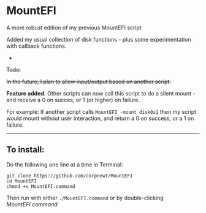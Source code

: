# MountEFI
A more robust edition of my previous MountEFI script

Added my usual collection of disk functions - plus some experimentation with callback functions.

-

~~Todo:~~

~~In the future, I plan to allow input/output based on another script.~~

__Feature added.__  Other scripts can now call this script to do a silent mount - and receive a 0 on succes, or 1 (or higher) on failure.

For example:  If another script calls `MountEFI -mount disk0s1` then my script would mount without user interaction, and return a 0 on success, or a 1 on failure.

***

## To install:

Do the following one line at a time in Terminal:

    git clone https://github.com/corpnewt/MountEFI
    cd MountEFI
    chmod +x MountEFI.command
    
Then run with either `./MountEFI.command` or by double-clicking *MountEFI.command*
